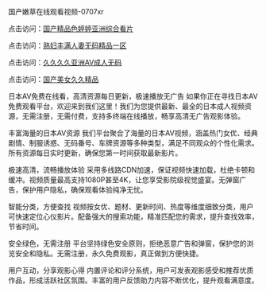 国产嫩草在线观看视频-0707xr


点击访问：<a href="https://bered.pages.dev/">国产精品色婷婷亚洲综合看片</a>

点击访问：<a href="https://tfda.pages.dev/">熟妇丰满人妻无码精品一区</a>

点击访问：<a href="https://fdhf-454.pages.dev/">久久久久亚洲AV成人无码</a>

点击访问：<a href="https://bsdf-5f5.pages.dev/">国产美女久久精品</a>


日本AV免费在线看，高清资源每日更新，极速播放无广告
如果你正在寻找日本AV免费观看平台，欢迎来到我们这里！我们为您提供最新、最全的日本成人视频资源，无需注册，无需付费，支持多终端在线播放，畅享高清无广告观影体验。

丰富海量的日本AV资源
我们平台聚合了海量的日本AV视频，涵盖热门女优、经典剧情、制服诱惑、无码番号、车牌资源等多种类型，满足不同观众的个性化需求。所有资源每日实时更新，确保您第一时间获取最新影片。

极速高清，流畅播放体验
采用多线路CDN加速，保证视频快速加载，杜绝卡顿和缓冲。视频质量最高支持1080P甚至4K，让您享受影院级视觉盛宴。无弹窗广告，保护用户隐私，确保观看体验纯净无忧。

智能分类，方便查找
视频按女优、题材、更新时间、热度等维度细致分类，用户可快速定位心仪影片。配备强大的搜索功能，精准匹配您的需求，提升查找效率，节省时间。

安全绿色，无需注册
平台坚持绿色安全原则，拒绝恶意广告和弹窗，保护您的浏览安全和隐私。无需注册，永久免费观影，真正做到方便快捷。

用户互动，分享观影心得
内置评论和评分系统，用户可发表观影感受和推荐优质作品，形成活跃社区氛围。丰富的用户反馈助力内容不断优化，提升观看满意度。


<span style="display:none;">[Canonical link]( https://github.com/77xduan/32519 ）</span>
